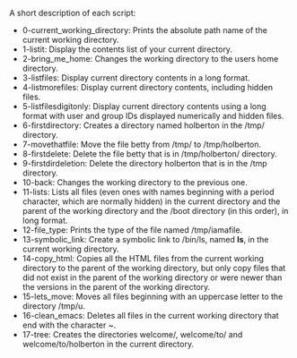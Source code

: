 A short description of each script:
+ 0-current_working_directory: Prints the absolute path name of the current working directory.
+ 1-listit: Display the contents list of your current directory.
+ 2-bring_me_home: Changes the working directory to the users home directory.
+ 3-listfiles: Display current directory contents in a long format.
+ 4-listmorefiles: Display current directory contents, including hidden files.
+ 5-listfilesdigitonly: Display current directory contents using a long format with user and group IDs displayed numerically and hidden files.
+ 6-firstdirectory: Creates a directory named holberton in the /tmp/ directory.
+ 7-movethatfile: Move the file betty from /tmp/ to /tmp/holberton.
+ 8-firstdelete: Delete the file betty that is in /tmp/holberton/ directory.
+ 9-firstdirdeletion: Delete the directory holberton that is in the /tmp directory.
+ 10-back: Changes the working directory to the previous one.
+ 11-lists: Lists all files (even ones with names beginning with a period character, which are normally hidden) in the current directory and the parent of the working directory and the /boot directory (in this order), in long format.
+ 12-file_type: Prints the type of the file named /tmp/iamafile.
+ 13-symbolic_link: Create a symbolic link to /bin/ls, named __ls__, in the current working directory.
+ 14-copy_html: Copies all the HTML files from the current working directory to the parent of the working directory, but only copy files that did not exist in the parent of the working directory or were newer than the versions in the parent of the working directory.
+ 15-lets_move: Moves all files beginning with an uppercase letter to the directory /tmp/u.
+ 16-clean_emacs: Deletes all files in the current working directory that end with the character ~.
+ 17-tree: Creates the directories welcome/, welcome/to/ and welcome/to/holberton in the current directory. 
